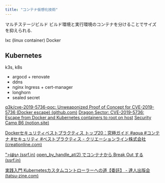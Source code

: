 ```yaml
---
title: "コンテナ仮想化技術"
---
```


マルチステージビルド
ビルド環境と実行環境のコンテナを分けることでサイズを抑えられる.

lxc (linux container)
Docker

## Kubernetes
k3s, k8s
- argocd + renovate
- ddns
- nginx Ingress + cert-manager
- longhorn
- sealed secret

[q3k/cve-2019-5736-poc: Unweaponized Proof of Concept for CVE-2019-5736 (Docker escape) (github.com)](https://github.com/q3k/cve-2019-5736-poc)
[Dragon Sector: CVE-2019-5736: Escape from Docker and Kubernetes containers to root on host](https://blog.dragonsector.pl/2019/02/cve-2019-5736-escape-from-docker-and.html)
[Security Camp B6 (notion.site)](https://mrtc0.notion.site/Security-Camp-B6-81eb740553154a70aeef92f3455717bf)

[Dockerセキュリティベストプラクティス トップ20：究極ガイド #aqua #コンテナ #セキュリティ #ベストプラクティス - クリエーションライン株式会社 (creationline.com)](https://www.creationline.com/lab/aquasecurity/43087)

["><s>はい</s> (ssrf.in)](https://blog.ssrf.in/)
[open_by_handle_at(2) でコンテナから Break Out する (ssrf.in)](https://blog.ssrf.in/post/escape-container-with-open-by-handle-at/)

[実践入門 Kubernetesカスタムコントローラーへの道【委託】 - 達人出版会 (tatsu-zine.com)](https://tatsu-zine.com/books/kubernates-custom-controller)